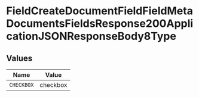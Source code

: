 # FieldCreateDocumentFieldFieldMetaDocumentsFieldsResponse200ApplicationJSONResponseBody8Type


## Values

| Name       | Value      |
| ---------- | ---------- |
| `CHECKBOX` | checkbox   |